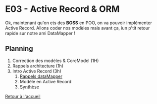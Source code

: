 # E03 - Active Record & ORM

Ok, maintenant qu'on ets des **BOSS** en POO, on va pouvoir implémenter Active Record. Allons coder nos modèles mais avant ça, iun p'tit retour rapide sur notre ami DataMapper !

## Planning

1. Correction des modèles & CoreModel (1H)
2. Rappels architecture (1h)
3. Intro Active Record (3h)
   1. [Rappels dataMapper](/src/dataMapper/)
   2. Modèle en Active Record
   3. [Synthèse](active_record.md)

[Retour à l'accueil](/README.md)
